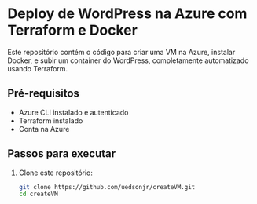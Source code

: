 # Deploy de WordPress na Azure com Terraform e Docker

Este repositório contém o código para criar uma VM na Azure, instalar Docker, e subir um container do WordPress, completamente automatizado usando Terraform.

## Pré-requisitos

- Azure CLI instalado e autenticado
- Terraform instalado
- Conta na Azure

## Passos para executar

1. Clone este repositório:
   ```bash
   git clone https://github.com/uedsonjr/createVM.git
   cd createVM
 
